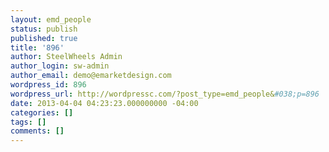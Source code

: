 ```yaml
---
layout: emd_people
status: publish
published: true
title: '896'
author: SteelWheels Admin
author_login: sw-admin
author_email: demo@emarketdesign.com
wordpress_id: 896
wordpress_url: http://wordpressc.com/?post_type=emd_people&#038;p=896
date: 2013-04-04 04:23:23.000000000 -04:00
categories: []
tags: []
comments: []
---
```


